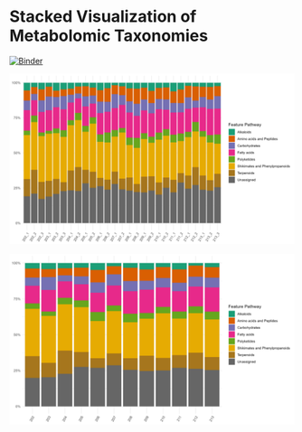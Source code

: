 # Stacked Visualization of Metabolomic Taxonomies
[![Binder](https://mybinder.org/badge_logo.svg)](https://mybinder.org/v2/gh/DouglasVenegas/LC-MS-data-processing/HEAD)


![Descripción](https://github.com/DouglasVenegas/LC-MS-data-processing/blob/main/image.png?raw=true)

![Descripción](https://github.com/DouglasVenegas/LC-MS-data-processing/blob/main/image2.png?raw=true)

